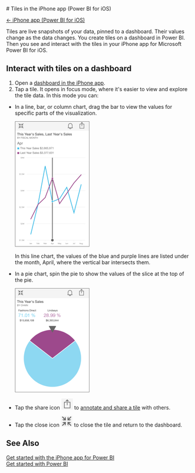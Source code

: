 <properties pageTitle="Tiles in the iPhone app (Power BI for iOS)" description="Tiles in the iPhone app (Power BI for iOS)" services="powerbi" documentationCenter="" authors="v-anpasi" manager="mblythe" editor=""/>
<tags ms.service="powerbi" ms.devlang="NA" ms.topic="article" ms.tgt_pltfrm="NA" ms.workload="powerbi" ms.date="06/26/2015" ms.author="v-anpasi"/>
# Tiles in the iPhone app (Power BI for iOS)

[← iPhone app (Power BI for iOS)](https://support.powerbi.com/knowledgebase/topics/78002-iphone-app-power-bi-for-ios-preview)

Tiles are live snapshots of your data, pinned to a dashboard. Their values change as the data changes. You create tiles on a dashboard in Power BI. Then you see and interact with the tiles in your iPhone app for Microsoft Power BI for iOS.

## Interact with tiles on a dashboard

1.  Open a [dashboard in the iPhone app](http://support.powerbi.com/knowledgebase/articles/527051-dashboards-in-the-iphone-app-power-bi-for-ios-pre).
2.  Tap a tile. It opens in focus mode, where it's easier to view and explore the tile data. In this mode you can:

-   In a line, bar, or column chart, drag the bar to view the values for specific parts of the visualization.

    ![](media/powerbi-mobile-tiles-in-the-iphone-app/PBI_iPhone_LineTileNew.png)

    In this line chart, the values of the blue and purple lines are listed under the month, April, where the vertical bar intersects them.

-   In a pie chart, spin the pie to show the values of the slice at the top of the pie.

    ![](media/powerbi-mobile-tiles-in-the-iphone-app/PBI_iPhone_PieTileNew.png)

-   Tap the share icon ![](media/powerbi-mobile-tiles-in-the-iphone-app/PBI_iPhoneShareTileIconNoBorder.png) to [annotate and share a tile](http://support.powerbi.com/knowledgebase/articles/527099-annotate-and-share-a-tile-from-the-iphone-app-pow) with others.

-   Tap the close icon ![](media/powerbi-mobile-tiles-in-the-iphone-app/PBI_iPh_CloseSnapIcon.png) to close the tile and return to the dashboard.

## See Also

[Get started with the iPhone app for Power BI](http://support.powerbi.com/knowledgebase/articles/527036-get-started-with-the-iphone-app-power-bi-for-ios)  
[Get started with Power BI](http://support.powerbi.com/knowledgebase/articles/430814-get-started-with-power-bi-preview)